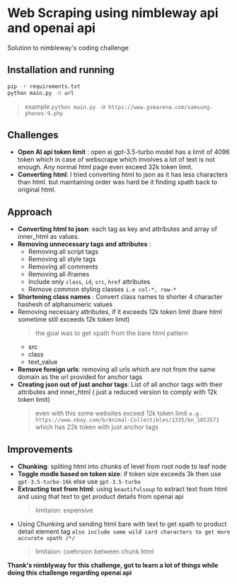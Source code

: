 # Web Scraping using nimbleway api and openai api

Solution to nimbleway's coding challenge

## Installation and running

```bash
pip -r requirements.txt
python main.py -U url
```

> example `python main.py -U https://www.gsmarena.com/samsung-phones-9.php`

## Challenges

- **Open AI api token limit** : open ai gpt-3.5-turbo model has a limit of 4096 token which in case of webscrape which involves a lot of text is not enough. Any normal html page even exceed 32k token limit.
- **Converting html**: I tried converting html to json as it has less characters than html. but maintaining order was hard be it finding xpath back to original html.

## Approach

- **Converting html to json**: each tag as key and attributes and array of inner_html as values.
- **Removing unnecessary tags and attributes** :
  - Removing all script tags
  - Removing all style tags
  - Removing all comments
  - Removing all iframes
  - Include only `class`, `id`, `src`, `href` attributes
  - Remove common styling classes `i.e col-*, row-*`
- **Shortening class names** : Convert class names to shorter 4 character hashesh of alphanumeric values
- Removing necessary attributes, if it exceeds 12k token limit (bare html sometime still exceeds 12k token limit)
  > the goal was to get xpath from the bare html pattern
  - src
  - class
  - text_value
- **Remove foreign urls**: removing all urls which are not from the same domain as the url provided for anchor tags
- **Creating json out of just anchor tags**: List of all anchor tags with their attributes and inner_html ( just a reduced version to comply with 12k token limit)
  > even with this some websites exceed 12k token limit `e.g. https://www.ebay.com/b/Animal-Collectibles/1335/bn_1853571` which has 22k token with just anchor tags

## Improvements

- **Chunking**: spliting html into chunks of level from root node to leaf node
- **Toggle modle based on token size**: if token size exceeds 3k then use `gpt-3.5-turbo-16k` else use `gpt-3.5-turbo`
- **Extracting text from html**: using `beautifulsoup` to extract text from html and using that text to get product details from openai api
  > limitaion: expensive
- Using Chunking and sending html bare with text to get xpath to product detail element tag `also include some wild card characters to get more accurate xpath /*/`
  > limitaion: coehrsion between chunk html

**Thank's nimblyway for this challenge, got to learn a lot of things while doing this challenge regarding openai api**
